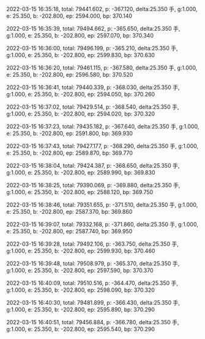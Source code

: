 2022-03-15 16:35:18, total: 79441.602, p: -367.120, delta:25.350 手, g:1.000, e: 25.350, b: -202.800, ep: 2594.000, bp: 370.140

2022-03-15 16:35:39, total: 79494.662, p: -365.650, delta:25.350 手, g:1.000, e: 25.350, b: -202.800, ep: 2597.070, bp: 370.340

2022-03-15 16:36:00, total: 79496.199, p: -365.210, delta:25.350 手, g:1.000, e: 25.350, b: -202.800, ep: 2599.830, bp: 370.630

2022-03-15 16:36:20, total: 79461.115, p: -367.580, delta:25.350 手, g:1.000, e: 25.350, b: -202.800, ep: 2596.580, bp: 370.520

2022-03-15 16:36:41, total: 79440.339, p: -368.030, delta:25.350 手, g:1.000, e: 25.350, b: -202.800, ep: 2594.050, bp: 370.260

2022-03-15 16:37:02, total: 79429.514, p: -368.540, delta:25.350 手, g:1.000, e: 25.350, b: -202.800, ep: 2594.020, bp: 370.320

2022-03-15 16:37:23, total: 79435.182, p: -367.640, delta:25.350 手, g:1.000, e: 25.350, b: -202.800, ep: 2591.800, bp: 369.930

2022-03-15 16:37:43, total: 79427.177, p: -368.290, delta:25.350 手, g:1.000, e: 25.350, b: -202.800, ep: 2589.870, bp: 369.770

2022-03-15 16:38:04, total: 79424.387, p: -368.650, delta:25.350 手, g:1.000, e: 25.350, b: -202.800, ep: 2589.990, bp: 369.830

2022-03-15 16:38:25, total: 79390.069, p: -369.880, delta:25.350 手, g:1.000, e: 25.350, b: -202.800, ep: 2588.120, bp: 369.750

2022-03-15 16:38:46, total: 79351.655, p: -371.510, delta:25.350 手, g:1.000, e: 25.350, b: -202.800, ep: 2587.370, bp: 369.860

2022-03-15 16:39:07, total: 79332.168, p: -371.860, delta:25.350 手, g:1.000, e: 25.350, b: -202.800, ep: 2587.740, bp: 369.950

2022-03-15 16:39:28, total: 79492.106, p: -363.750, delta:25.350 手, g:1.000, e: 25.350, b: -202.800, ep: 2599.930, bp: 370.460

2022-03-15 16:39:48, total: 79508.979, p: -365.370, delta:25.350 手, g:1.000, e: 25.350, b: -202.800, ep: 2597.590, bp: 370.370

2022-03-15 16:40:09, total: 79510.516, p: -364.470, delta:25.350 手, g:1.000, e: 25.350, b: -202.800, ep: 2598.090, bp: 370.320

2022-03-15 16:40:30, total: 79481.899, p: -366.430, delta:25.350 手, g:1.000, e: 25.350, b: -202.800, ep: 2595.890, bp: 370.290

2022-03-15 16:40:51, total: 79456.884, p: -366.780, delta:25.350 手, g:1.000, e: 25.350, b: -202.800, ep: 2595.540, bp: 370.290